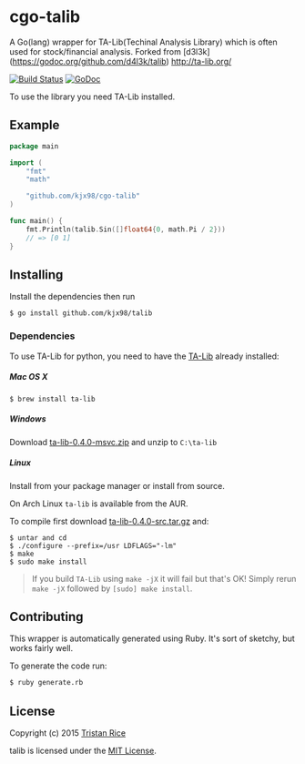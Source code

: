 # cgo-talib
A Go(lang) wrapper for TA-Lib(Techinal Analysis Library) which is often used for stock/financial analysis.
Forked from [d3l3k] (https://godoc.org/github.com/d4l3k/talib)
http://ta-lib.org/

[![Build Status](https://travis-ci.org/kjx98/cgo-talib.svg?branch=master)](https://travis-ci.org/kjx98/cgo-talib)
[![GoDoc](https://godoc.org/github.com/kjx98/cgo-talib?status.svg)](https://godoc.org/github.com/kjx98/cgo-talib)

To use the library you need TA-Lib installed.

## Example
```go
package main

import (
	"fmt"
	"math"

	"github.com/kjx98/cgo-talib"
)

func main() {
	fmt.Println(talib.Sin([]float64{0, math.Pi / 2}))
	// => [0 1]
}
```

## Installing

Install the dependencies then run

```
$ go install github.com/kjx98/talib
```

### Dependencies

To use TA-Lib for python, you need to have the
[TA-Lib](http://ta-lib.org/hdr_dw.html) already installed:

##### Mac OS X

```
$ brew install ta-lib
```

##### Windows

Download [ta-lib-0.4.0-msvc.zip](http://prdownloads.sourceforge.net/ta-lib/ta-lib-0.4.0-msvc.zip)
and unzip to ``C:\ta-lib``

##### Linux

Install from your package manager or install from source.

On Arch Linux `ta-lib` is available from the AUR.

To compile first download [ta-lib-0.4.0-src.tar.gz](http://prdownloads.sourceforge.net/ta-lib/ta-lib-0.4.0-src.tar.gz) and:
```
$ untar and cd
$ ./configure --prefix=/usr LDFLAGS="-lm"
$ make
$ sudo make install
```

> If you build ``TA-Lib`` using ``make -jX`` it will fail but that's OK!
> Simply rerun ``make -jX`` followed by ``[sudo] make install``.

## Contributing
This wrapper is automatically generated using Ruby. It's sort of sketchy, but works fairly well.

To generate the code run:
```sh
$ ruby generate.rb
```

## License
Copyright (c) 2015 [Tristan Rice](https://fn.lc)

talib is licensed under the [MIT License](http://opensource.org/licenses/MIT).

